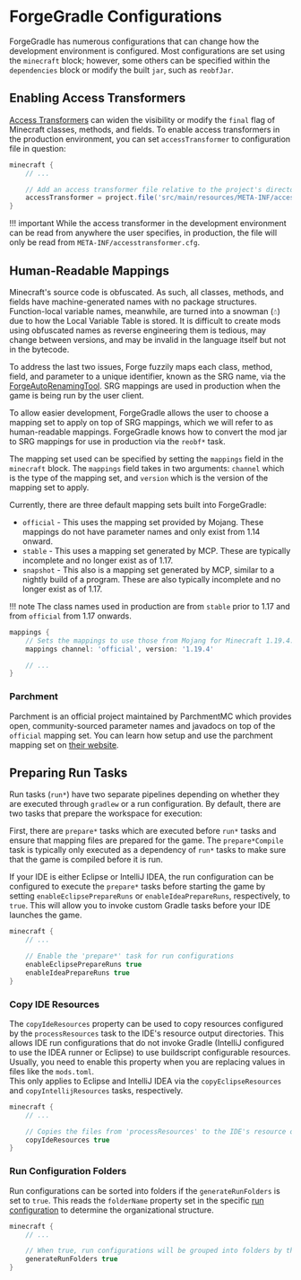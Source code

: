 ForgeGradle Configurations
==========================

ForgeGradle has numerous configurations that can change how the development environment is configured. Most configurations are set using the `minecraft` block; however, some others can be specified within the `dependencies` block or modify the built `jar`, such as `reobfJar`.

Enabling Access Transformers
----------------------------

[Access Transformers][at] can widen the visibility or modify the `final` flag of Minecraft classes, methods, and fields. To enable access transformers in the production environment, you can set `accessTransformer` to configuration file in question:

```gradle
minecraft {
    // ...

    // Add an access transformer file relative to the project's directory
    accessTransformer = project.file('src/main/resources/META-INF/accesstransformer.cfg')
}
```

!!! important
    While the access transformer in the development environment can be read from anywhere the user specifies, in production, the file will only be read from `META-INF/accesstransformer.cfg`.

Human-Readable Mappings
-----------------------

Minecraft's source code is obfuscated. As such, all classes, methods, and fields have machine-generated names with no package structures. Function-local variable names, meanwhile, are turned into a snowman (`☃`) due to how the Local Variable Table is stored. It is difficult to create mods using obfuscated names as reverse engineering them is tedious, may change between versions, and may be invalid in the language itself but not in the bytecode.

To address the last two issues, Forge fuzzily maps each class, method, field, and parameter to a unique identifier, known as the SRG name, via the [ForgeAutoRenamingTool][fart]. SRG mappings are used in production when the game is being run by the user client.

To allow easier development, ForgeGradle allows the user to choose a mapping set to apply on top of SRG mappings, which we will refer to as human-readable mappings. ForgeGradle knows how to convert the mod jar to SRG mappings for use in production via the `reobf*` task.

The mapping set used can be specified by setting the `mappings` field in the `minecraft` block. The `mappings` field takes in two arguments: `channel` which is the type of the mapping set, and `version` which is the version of the mapping set to apply.

Currently, there are three default mapping sets built into ForgeGradle:

* `official` - This uses the mapping set provided by Mojang. These mappings do not have parameter names and only exist from 1.14 onward.
* `stable` - This uses a mapping set generated by MCP. These are typically incomplete and no longer exist as of 1.17.
* `snapshot` - This also is a mapping set generated by MCP, similar to a nightly build of a program. These are also typically incomplete and no longer exist as of 1.17.

!!! note
    The class names used in production are from `stable` prior to 1.17 and from `official` from 1.17 onwards.

```gradle
mappings {
    // Sets the mappings to use those from Mojang for Minecraft 1.19.4.
    mappings channel: 'official', version: '1.19.4'

    // ...
}
```

### Parchment

Parchment is an official project maintained by ParchmentMC which provides open, community-sourced parameter names and javadocs on top of the `official` mapping set. You can learn how setup and use the parchment mapping set on [their website][parchment].

Preparing Run Tasks
-------------------

Run tasks (`run*`) have two separate pipelines depending on whether they are executed through `gradlew` or a run configuration. By default, there are two tasks that prepare the workspace for execution:

First, there are `prepare*` tasks which are executed before `run*` tasks and ensure that mapping files are prepared for the game. The `prepare*Compile` task is typically only executed as a dependency of `run*` tasks to make sure that the game is compiled before it is run.

If your IDE is either Eclipse or IntelliJ IDEA, the run configuration can be configured to execute the `prepare*` tasks before starting the game by setting `enableEclipsePrepareRuns` or `enableIdeaPrepareRuns`, respectively, to `true`. This will allow you to invoke custom Gradle tasks before your IDE launches the game.

```gradle
minecraft {
    // ...

    // Enable the 'prepare*' task for run configurations
    enableEclipsePrepareRuns true
    enableIdeaPrepareRuns true
}
```

### Copy IDE Resources

The `copyIdeResources` property can be used to copy resources configured by the `processResources` task to the IDE's resource output directories. This allows IDE run configurations that do not invoke Gradle (IntelliJ configured to use the IDEA runner or Eclipse) to use buildscript configurable resources. Usually, you need to enable this property when you are replacing values in files like the `mods.toml`.  
This only applies to Eclipse and IntelliJ IDEA via the `copyEclipseResources` and `copyIntellijResources` tasks, respectively.

```gradle
minecraft {
    // ...

    // Copies the files from 'processResources' to the IDE's resource output directories
    copyIdeResources true
}
```

### Run Configuration Folders

Run configurations can be sorted into folders if the `generateRunFolders` is set to `true`. This reads the `folderName` property set in the specific [run configuration][run] to determine the organizational structure.

```gradle
minecraft {
    // ...

    // When true, run configurations will be grouped into folders by their 'folderName'
    generateRunFolders true
}
```

[at]: https://docs.minecraftforge.net/en/latest/advanced/accesstransformers/
[fart]: https://github.com/MinecraftForge/ForgeAutoRenamingTool
[parchment]: https://parchmentmc.org/docs/getting-started
[run]: ./runs.md#run-configurations
